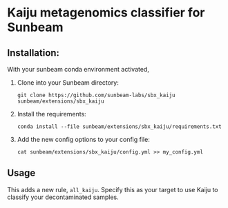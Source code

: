 # Kaiju metagenomics classifier for Sunbeam

## Installation:

With your sunbeam conda environment activated,

1. Clone into your Sunbeam directory:
    ```shell
    git clone https://github.com/sunbeam-labs/sbx_kaiju sunbeam/extensions/sbx_kaiju
    ```
    
2. Install the requirements:
    ```shell
    conda install --file sunbeam/extensions/sbx_kaiju/requirements.txt
    ```

3. Add the new config options to your config file:
    ```shell
    cat sunbeam/extensions/sbx_kaiju/config.yml >> my_config.yml
    ```

## Usage

This adds a new rule, `all_kaiju`. Specify this as your target to use Kaiju to classify your decontaminated samples.
